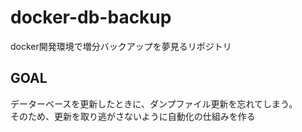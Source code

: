 # docker-db-backup
docker開発環境で増分バックアップを夢見るリポジトリ

## GOAL
データーベースを更新したときに、ダンプファイル更新を忘れてしまう。  
そのため、更新を取り逃がさないように自動化の仕組みを作る